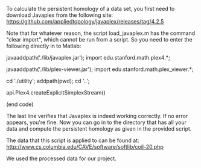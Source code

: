 To calculate the persistent homology of a data set, you first need to download Javaplex from the following site:
https://github.com/appliedtopology/javaplex/releases/tag/4.2.5

Note that for whatever reason, the script load_javaplex.m has the command "clear import", which cannot be run from a script.
So you need to enter the following directly in to Matlab:

javaaddpath('./lib/javaplex.jar');
import edu.stanford.math.plex4.*;

javaaddpath('./lib/plex-viewer.jar');
import edu.stanford.math.plex_viewer.*;

cd './utility';
addpath(pwd);
cd '..';

api.Plex4.createExplicitSimplexStream()

(end code)

The last line verifies that Javaplex is indeed working correctly. If no error appears, you're fine. Now you can go in to the
directory that has all your data and compute the persistent homology as given in the provided script.

The data that this script is applied to can be found at:
http://www.cs.columbia.edu/CAVE/software/softlib/coil-20.php

We used the processed data for our project.
